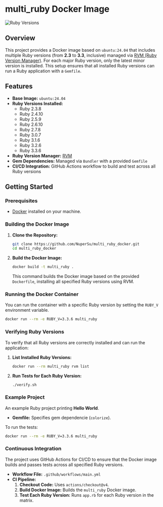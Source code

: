 # multi_ruby Docker Image

![Ruby Versions](https://img.shields.io/badge/Ruby-2.3%20to%203.3-blue)

## Overview

This project provides a Docker image based on `ubuntu:24.04` that includes multiple Ruby versions (from **2.3** to **3.3**, inclusive) managed via [RVM (Ruby Version Manager)](https://rvm.io/). For each major Ruby version, only the latest minor version is installed. This setup ensures that all installed Ruby versions can run a Ruby application with a `Gemfile`.

## Features

- **Base Image:** `ubuntu:24.04`
- **Ruby Versions Installed:**
  - Ruby 2.3.8
  - Ruby 2.4.10
  - Ruby 2.5.9
  - Ruby 2.6.10
  - Ruby 2.7.8
  - Ruby 3.0.7
  - Ruby 3.1.6
  - Ruby 3.2.6
  - Ruby 3.3.6
- **Ruby Version Manager:** [RVM](https://rvm.io/)
- **Gem Dependencies:** Managed via `Bundler` with a provided `Gemfile`
- **CI/CD Integration:** GitHub Actions workflow to build and test across all Ruby versions

## Getting Started

### Prerequisites

- [Docker](https://www.docker.com/get-started) installed on your machine.

### Building the Docker Image

1. **Clone the Repository:**

   ```bash
   git clone https://github.com/NuperSu/multi_ruby_docker.git
   cd multi_ruby_docker
   ```

2. **Build the Docker Image:**

   ```bash
   docker build -t multi_ruby .
   ```

   This command builds the Docker image based on the provided `Dockerfile`, installing all specified Ruby versions using RVM.

### Running the Docker Container

You can run the container with a specific Ruby version by setting the `RUBY_V` environment variable.

```bash
docker run --rm -e RUBY_V=3.3.6 multi_ruby
```

### Verifying Ruby Versions

To verify that all Ruby versions are correctly installed and can run the application:

1. **List Installed Ruby Versions:**

   ```bash
   docker run --rm multi_ruby rvm list
   ```

2. **Run Tests for Each Ruby Version:**

   ```bash
   ./verify.sh
   ```

### Example Project

An example Ruby project printing **Hello World**.

- **Gemfile:** Specifies gem dependencie (`colorize`).

To run the tests:

```bash
docker run --rm -e RUBY_V=3.3.6 multi_ruby
```

### Continuous Integration

The project uses GitHub Actions for CI/CD to ensure that the Docker image builds and passes tests across all specified Ruby versions.

- **Workflow File:** `.github/workflows/main.yml`
- **CI Pipeline:**
  1. **Checkout Code:** Uses `actions/checkout@v4`.
  2. **Build Docker Image:** Builds the `multi_ruby` Docker image.
  3. **Test Each Ruby Version:** Runs `app.rb` for each Ruby version in the matrix.
